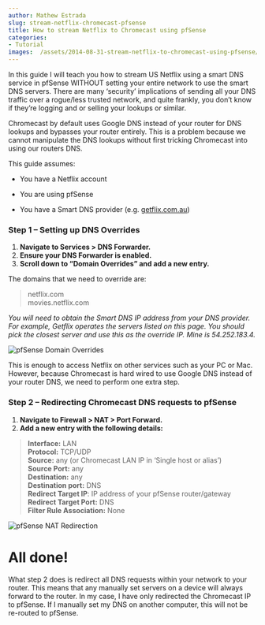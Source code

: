 ```yaml
---
author: Mathew Estrada
slug: stream-netflix-chromecast-pfsense
title: How to stream Netflix to Chromecast using pfSense
categories:
- Tutorial
images:  /assets/2014-08-31-stream-netflix-to-chromecast-using-pfsense/
---
```


In this guide I will teach you how to stream US Netflix using a smart DNS service in pfSense WITHOUT setting your entire network to use the smart DNS servers.
There are many ‘security’ implications of sending all your DNS traffic over a rogue/less trusted network, and quite frankly, you don’t know if they’re logging and or selling your lookups or similar.

Chromecast by default uses Google DNS instead of your router for DNS lookups and bypasses your router entirely. This is a problem because we cannot manipulate the DNS lookups without first tricking Chromecast into using our routers DNS.

This guide assumes:

<!--more-->

- You have a Netflix account

- You are using pfSense

- You have a Smart DNS provider (e.g. [getflix.com.au](http://getflix.com.au/))
  ​



### Step 1 – Setting up DNS Overrides

1. **Navigate to Services > DNS Forwarder.**
2. **Ensure your DNS Forwarder is enabled.**
3. **Scroll down to “Domain Overrides” and add a new entry.**
   ​

The domains that we need to override are:

> netflix.com  
> movies.netflix.com

*You will need to obtain the Smart DNS IP address from your DNS provider. For example, Getflix operates the servers listed on this page. You should pick the closest server and use this as the override IP. Mine is 54.252.183.4.*

![pfSense Domain Overrides]({{page.images}}domainoverride.png)

This is enough to access Netflix on other services such as your PC or Mac. However, because Chromecast is hard wired to use Google DNS instead of your router DNS, we need to perform one extra step.



### Step 2 – Redirecting Chromecast DNS requests to pfSense

1. **Navigate to Firewall > NAT > Port Forward.**
2. **Add a new entry with the following details:**

> **Interface:** LAN  
> **Protocol:** TCP/UDP  
> **Source:** any (or Chromecast LAN IP in ‘Single host or alias’)  
> **Source Port:** any  
> **Destination:** any  
> **Destination port:** DNS  
> **Redirect Target IP**: IP address of your pfSense router/gateway  
> **Redirect Target Port:** DNS  
> **Filter Rule Association:** None

 

![pfSense NAT Redirection]({{page.images}}nat.png)

 

# All done!

What step 2 does is redirect all DNS requests within your network to your router. This means that any manually set servers on a device will always forward to the router. In my case, I have only redirected the Chromecast IP to pfSense. If I manually set my DNS on another computer, this will not be re-routed to pfSense.